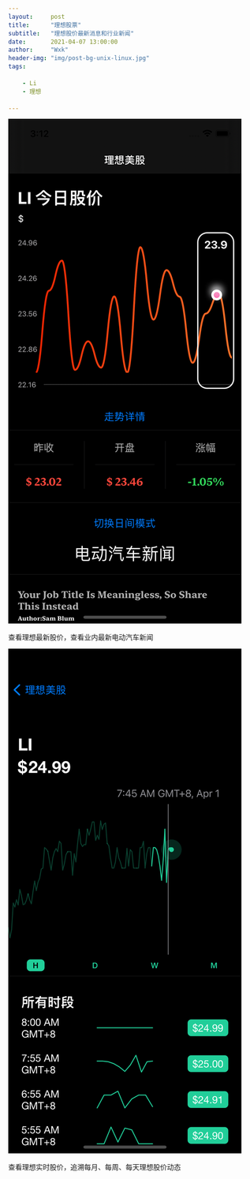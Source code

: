 ```yaml
---
layout:     post
title:      "理想股票"
subtitle:   "理想股价最新消息和行业新闻"
date:       2021-04-07 13:00:00
author:     "Wxk"
header-img: "img/post-bg-unix-linux.jpg"
tags:

    - Li
    - 理想

---
```




![lixiang1](/img/lixiang1.png)



查看理想最新股价，查看业内最新电动汽车新闻

![lixiang1](/img/lixiang2.png)

查看理想实时股价，追溯每月、每周、每天理想股价动态

